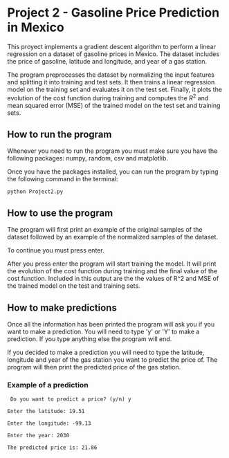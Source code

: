 # Project 2 - Gasoline Price Prediction in Mexico

This proyect implements a gradient descent algorithm to perform a linear regression on a dataset of gasoline prices in Mexico. The dataset includes the price of gasoline, latitude and longitude, and year of a gas station. 

The program preprocesses the dataset by normalizing the input features and splitting it into training and test sets. It then trains a linear regression model on the training set and evaluates it on the test set. Finally, it plots the evolution of the cost function during training and computes the $R^2$ and mean squared error (MSE) of the trained model on the test set and training sets.

## How to run the program
Whenever you need to run the program you must make sure you have the following packages: numpy, random, csv and matplotlib.

Once you have the packages installed, you can run the program by typing the following command in the terminal:

```python Project2.py```

## How to use the program
The program will first print an example of the original samples of the dataset followed by an example of the normalized samples of the dataset. 

To continue you must press enter.

After you press enter the program will start training the model. It will print the evolution of the cost function during training and the final value of the cost function. Included in this output are the the values of R^2 and MSE of the trained model on the test and training sets.

## How to make predictions

Once all the information has been printed the program will ask you if you want to make a prediction. You will need to type 'y' or 'Y' to make a prediction. If you type anything else the program will end.

If you decided to make a prediction you will need to type the latitude, longitude and year of the gas station you want to predict the price of. The program will then print the predicted price of the gas station.

### Example of a prediction

``` Do you want to predict a price? (y/n) y```

``` Enter the latitude: 19.51 ```

``` Enter the longitude: -99.13 ```

``` Enter the year: 2030 ```

``` The predicted price is: 21.86 ```



